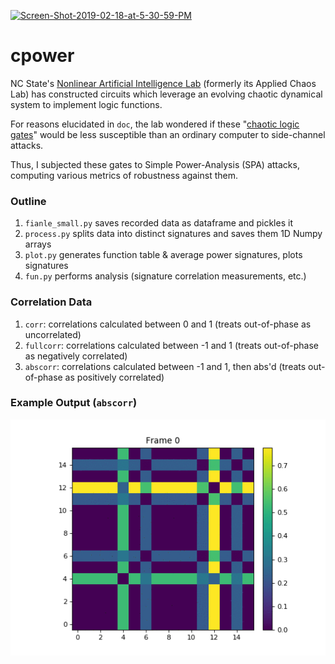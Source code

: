 <a href="https://ibb.co/Tby8x7T"><img src="https://i.ibb.co/3MKN9js/Screen-Shot-2019-02-18-at-5-30-59-PM.png" alt="Screen-Shot-2019-02-18-at-5-30-59-PM" border="0" width=50%></a>
# cpower
NC State's [Nonlinear Artificial Intelligence Lab](https://www.physics.ncsu.edu/NAIL/index.html) (formerly its Applied Chaos Lab) has constructed circuits which leverage an evolving chaotic dynamical system to implement logic functions.

For reasons elucidated in ``doc``, the lab wondered if these "[chaotic logic gates](https://ieeexplore.ieee.org/document/7571173)" would be less susceptible than an ordinary computer to side-channel attacks.

Thus, I subjected these gates to Simple Power-Analysis (SPA) attacks, computing various metrics of robustness against them. 

### Outline

1. ``fianle_small.py`` saves recorded data as dataframe and pickles it
2. ``process.py`` splits data into distinct signatures and saves them 1D Numpy arrays
3. ``plot.py`` generates function table & average power signatures, plots signatures
4. ``fun.py`` performs analysis (signature correlation measurements, etc.)

### Correlation Data

1. ``corr``: correlations calculated between 0 and 1 (treats out-of-phase as uncorrelated)
2. ``fullcorr``: correlations calculated between -1 and 1 (treats out-of-phase as negatively correlated)
3. ``abscorr``: correlations calculated between -1 and 1, then abs'd (treats out-of-phase as positively correlated)

### Example Output (``abscorr``)
<p align="center">
<img src="smallimg/tdiff/01.gif/">
</p>
